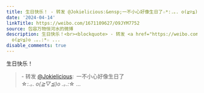 ```yaml
---
title: 生日快乐！ - 转发 @Jokielicious:&ensp;一不小心好像生日了☆*:.｡. o(≧▽≦)o .｡.:*☆
date: '2024-04-14'
linkTitle: https://weibo.com/1671109627/O9JYM7752
source: 包容万物恒河水的微博
description: 生日快乐！<br><blockquote> - 转发 <a href="https://weibo.com/1930723113" target="_blank">@Jokielicious</a>: 一不小心好像生日了<br>☆*:.｡.
  o(≧▽≦)o .｡.:*☆ ...
disable_comments: true
---
```

生日快乐！<br><blockquote> - 转发 <a href="https://weibo.com/1930723113" target="_blank">@Jokielicious</a>: 一不小心好像生日了<br>☆*:.｡. o(≧▽≦)o .｡.:*☆ ...